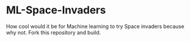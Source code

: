 # ML-Space-Invaders
How cool would it be for Machine learning to try Space invaders because why not. Fork this repository and build.
